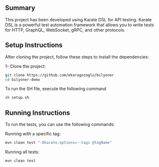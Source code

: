 ## Summary

This project has been developed using Karate DSL for API testing. Karate DSL is a powerful test automation framework that allows you to write tests for HTTP, GraphQL, WebSocket, gRPC, and other protocols.

## Setup Instructions

After cloning the project, follow these steps to install the dependencies:

1- Clone the project:
```bash
git clone https://github.com/ekaragozoglu/bilyoner
cd bilyoner-demo
```

To run the SH file, execute the following command
```bash
sh setup.sh
```

## Running Instructions
To run the tests, you can use the following commands:

Running with a specific tag:
```bash
mvn clean test "-Dkarate.options=--tags @tagName"
```

Running all tests:
```bash
mvn clean test
```
